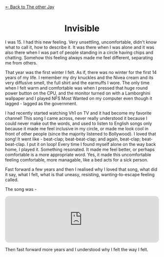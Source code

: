 [&#129044; Back to The other Jay](https://dejay22kar.github.io/jay22kar/the-other-jay)

<h1 style="text-align: center;">Invisible</h1>

I was 15. I had this new feeling. Very unsettling, uncomfortable, didn't know what to call it, how to describe it. It was there when I was alone and it was also there when I was part of people standing in a circle having chips and chatting. Somehow this feeling always made me feel different, separating me from others. 

That year was the first winter I felt. As if, there was no winter for the first 14 years of my life. I remember my dry knuckles and the Nivea cream and its very diffusive smell, the full shirt and the earmuffs I wore. The only time when I felt warm and comfortable was when I pressed that huge round power button on the CPU, and the monitor turned on with a Lamborghini wallpaper and I played NFS Most Wanted on my computer even though it lagged - lagged as the government. 

I had recently started watching Vh1 on TV and it had become my favorite channel! This song I came across, never really understood it because I could never make out the words, and used to listen to English songs only because it made me feel inclusive in my circle, or made me look cool in front of other people (since the majority listened to Bollywood). I loved that song! It went like -  beat-clap; beat-beat-clap; and again, beat-clap; beat-beat-clap. I put it on loop! Every time I found myself alone on the way back home, I played it. Something resonated. It made me feel better, or perhaps comfortable is a more appropriate word. Yes, it made this uncomfortable feeling comfortable, more managable, like a bed acts for a sick person.

Fast forward a few years and then I realised why I loved that song, what did it say, what I felt, what is that uneasy, resisting, wanting-to-escape feeling called. 

The song was - 
<iframe style="border-radius:12px" src="https://open.spotify.com/embed/track/2OXHF0zVr2TSqhpm80PS1P?utm_source=generator" width="100%" height="152" frameBorder="0" allowfullscreen="" allow="autoplay; clipboard-write; encrypted-media; fullscreen; picture-in-picture" loading="lazy"></iframe>

Then fast forward more years and I understood why I felt the way I felt. 
